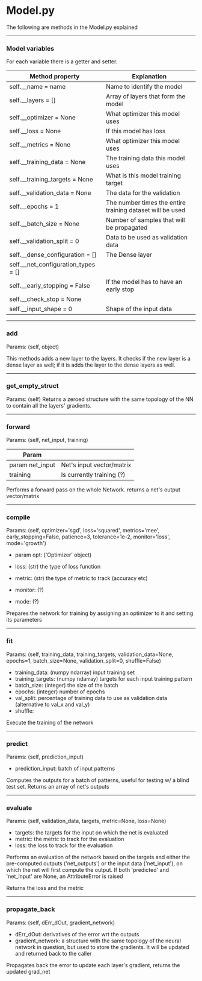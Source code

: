 # Model.py

The following are methods in the Model.py explained

<hr>
<h3>Model variables</h3>
<p>
For each variable there is a getter and setter.

| Method property                       | Explanation                                              |  
| ------------------------------------- | -------------------------------------------------------- |
| self.__name = name                    | Name to identify the model                               |
| self.__layers = []                    | Array of layers that form the model                      |     
| self.__optimizer = None               | What optimizer this model uses                           |
| self.__loss = None                    | If this model has loss                                   |
| self.__metrics = None                 | What optimizer this model uses                           |
| self.__training_data = None           | The training data this model uses                        |
| self.__training_targets = None        | What is this model training target                       |
| self.__validation_data = None         | The data for the validation                              |
| self.__epochs = 1                     | The number times the entire training dataset will be used|
| self.__batch_size = None              | Number of samples that will be propagated                |
| self.__validation_split = 0           | Data to be used as validation data                       |
| self.__dense_configuration = []       | The Dense layer                                          |
| self.__net_configuration_types = []   |                                                          |
| self.__early_stopping = False         | If the model has to have an early stop                   | 
| self.__check_stop = None              |                                                          |
| self.__input_shape = 0                | Shape of the input data                                  |               


</p>

<hr>
<h3>add</h3>
<p>
Params: (self, object)

This methods adds a new layer to the layers. It checks if the new layer is a dense layer as well; if it is adds the layer to the dense layers as well. 
</p>

<hr>
<h3>get_empty_struct</h3>
<p>
Params: (self)
Returns a zeroed structure with the same topology of the NN to contain all the layers' gradients.
</p>

<hr>
<h3>forward</h3>
<p>
Params: (self, net_input, training)

| Param             |                                |
|----               |----                            |
|param net_input    | Net's input vector/matrix      |
|training           | Is currently training (?)      |

Performs a forward pass on the whole Network.
returns a net's output vector/matrix
</p>

<hr>
<h3>compile</h3>
<p>
Params: (self, optimizer='sgd', loss='squared', metrics='mee', early_stopping=False, patience=3, tolerance=1e-2,
                monitor='loss', mode='growth')

- param opt: ('Optimizer' object)
- loss: (str) the type of loss function
- metric: (str) the type of metric to track (accuracy etc)

- monitor:                        (?)        
- mode:           (?)         

Prepares the network for training by assigning an optimizer to it and setting its parameters
</p>

<hr>
<h3>fit</h3>
<p>
Params: (self, training_data, training_targets, validation_data=None, epochs=1, batch_size=None, validation_split=0,
            shuffle=False)

- training_data: (numpy ndarray) input training set
- training_targets: (numpy ndarray) targets for each input training pattern
- batch_size: (integer) the size of the batch
- epochs: (integer) number of epochs
- val_split: percentage of training data to use as validation data (alternative to val_x and val_y)
- shuffle: 

Execute the training of the network
</p>

<hr>
<h3>predict</h3>
<p>
Params: (self, prediction_input)

- prediction_input: batch of input patterns                  

 Computes the outputs for a batch of patterns, useful for testing w/ a blind test set.
 Returns an array of net's outputs
</p>

<hr>
<h3>evaluate</h3>
<p>
Params: (self, validation_data, targets, metric=None, loss=None)

- targets: the targets for the input on which the net is evaluated
- metric: the metric to track for the evaluation
- loss: the loss to track for the evaluation


 Performs an evaluation of the network based on the targets and either the pre-computed outputs ('net_outputs')
 or the input data ('net_input'), on which the net will first compute the output.
 If both 'predicted' and 'net_input' are None, an AttributeError is raised

Returns the loss and the metric
</p>

<hr>
<h3>propagate_back</h3>
<p>
Params: (self, dErr_dOut, gradient_network)

- dErr_dOut: derivatives of the error wrt the outputs
- gradient_network: a structure with the same topology of the neural network in question, but used to store the gradients. It will be updated and returned back to the caller

Propagates back the error to update each layer's gradient, returns the updated grad_net

</p>